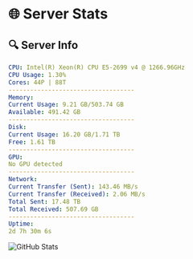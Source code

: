 # 🌐 Server Stats
## 🔍 Server Info
```yaml
CPU: Intel(R) Xeon(R) CPU E5-2699 v4 @ 1266.96GHz
CPU Usage: 1.30%
Cores: 44P | 88T
-----------------------------------
Memory:
Current Usage: 9.21 GB/503.74 GB
Available: 491.42 GB
-----------------------------------
Disk:
Current Usage: 16.20 GB/1.71 TB
Free: 1.61 TB
-----------------------------------
GPU:
No GPU detected
-----------------------------------
Network:
Current Transfer (Sent): 143.46 MB/s
Current Transfer (Received): 2.06 MB/s
Total Sent: 17.48 TB
Total Received: 507.69 GB
-----------------------------------
Uptime:
2d 7h 30m 6s
```
![GitHub Stats](https://img.shields.io/badge/Updated-2025-02-10_06:13:24-blue)